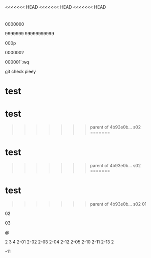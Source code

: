 <<<<<<< HEAD
<<<<<<< HEAD
<<<<<<< HEAD
#
0000000

9999999
99999999999

000p

0000002

000001`:wq

git check pieey

test
=======
# test
>>>>>>> parent of 4b93e0b... s02
=======
# test
>>>>>>> parent of 4b93e0b... s02
=======
# test
>>>>>>> parent of 4b93e0b... s02
01

02

03

@

2
3
4
2-01
2-02
2-03
2-04
2-12
2-05
2-10
2-11
2-13
2


-11
